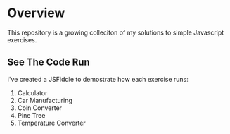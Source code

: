 # Overview 

This repository is a growing colleciton of my solutions to simple Javascript exercises. 

## See The Code Run 

I've created a JSFiddle to demostrate how each exercise runs: 

1. Calculator
1. Car Manufacturing
1. Coin Converter
1. Pine Tree
1. Temperature Converter
